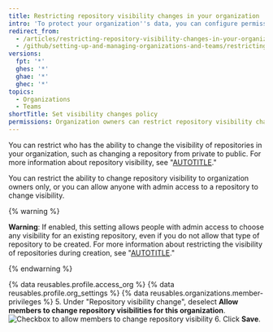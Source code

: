 ```yaml
---
title: Restricting repository visibility changes in your organization
intro: 'To protect your organization''s data, you can configure permissions for changing repository visibility in your organization.'
redirect_from:
  - /articles/restricting-repository-visibility-changes-in-your-organization
  - /github/setting-up-and-managing-organizations-and-teams/restricting-repository-visibility-changes-in-your-organization
versions:
  fpt: '*'
  ghes: '*'
  ghae: '*'
  ghec: '*'
topics:
  - Organizations
  - Teams
shortTitle: Set visibility changes policy
permissions: Organization owners can restrict repository visibility changes for an organization.
---
```


You can restrict who has the ability to change the visibility of repositories in your organization, such as changing a repository from private to public. For more information about repository visibility, see "[AUTOTITLE](/repositories/creating-and-managing-repositories/about-repositories#about-repository-visibility)." 

You can restrict the ability to change repository visibility to organization owners only, or you can allow anyone with admin access to a repository to change visibility.

{% warning %}

**Warning**: If enabled, this setting allows people with admin access to choose any visibility for an existing repository, even if you do not allow that type of repository to be created. For more information about restricting the visibility of repositories during creation, see "[AUTOTITLE](/organizations/managing-organization-settings/restricting-repository-creation-in-your-organization)."

{% endwarning %}

{% data reusables.profile.access_org %}
{% data reusables.profile.org_settings %}
{% data reusables.organizations.member-privileges %}
5. Under "Repository visibility change", deselect **Allow members to change repository visibilities for this organization**.
![Checkbox to allow members to change repository visibility](/assets/images/help/organizations/disallow-members-to-change-repo-visibility.png)
6. Click **Save**.

